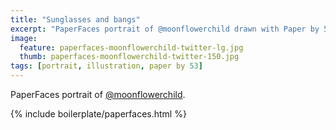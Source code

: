 ```yaml
---
title: "Sunglasses and bangs"
excerpt: "PaperFaces portrait of @moonflowerchild drawn with Paper by 53 on an iPad."
image: 
  feature: paperfaces-moonflowerchild-twitter-lg.jpg
  thumb: paperfaces-moonflowerchild-twitter-150.jpg
tags: [portrait, illustration, paper by 53]
---
```


PaperFaces portrait of [@moonflowerchild](http://twitter.com/moonflowerchild).

{% include boilerplate/paperfaces.html %}